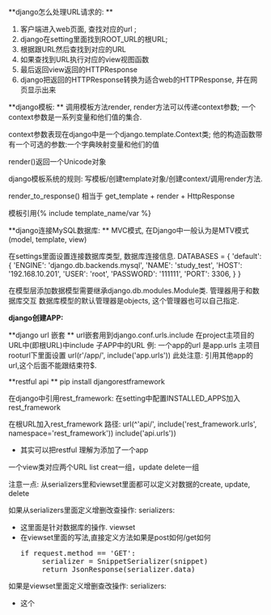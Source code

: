 **django怎么处理URL请求的:
**
1. 客户端进入web页面, 查找对应的url ;
2. django在setting里面找到ROOT\_URL的根URL;
3. 根据跟URL然后查找到对应的URL
4. 如果查找到URL执行对应的view视图函数
5. 最后返回view返回的HTTPResponse
6. django把返回的HTTPResponse转换为适合web的HTTPResponse, 并在网页显示出来

**django模板:
**
调用模板方法render, render方法可以传递context参数;  一个context参数是一系列变量和他们值的集合.

context参数表现在django中是一个django.template.Context类; 他的构造函数带有一个可选的参数:一个字典映射变量和他们的值

render\(\)返回一个Unicode对象

django模板系统的规则: 写模板/创建template对象/创建context/调用render方法.

render\_to\_response\(\) 相当于 get\_template + render + HttpResponse

模板引用{% include  template\_name/var %}


**django连接MySQL数据库:
**
MVC模式, 在Django中一般认为是MTV模式(model, template, view)

在settings里面设置连接数据库类型, 数据库连接信息.
DATABASES = {
    'default': {
        'ENGINE': 'django.db.backends.mysql',
        'NAME': 'study_test',
        'HOST': '192.168.10.201',
        'USER': 'root',
        'PASSWORD': '111111',
        'PORT': 3306,
    }
}

在模型层添加数据模型需要继承django.db.modules.Module类.
管理器用于和数据库交互
数据库模型的默认管理器是objects, 这个管理器也可以自己指定.



**django创建APP:**





**django url 嵌套
**
url嵌套用到django.conf.urls.include
在project主项目的URL中(即根URL)中include 子APP中的URL
例: 一个app的url 是app.urls
主项目rooturl下里面设置
url(r'/app/', include('app.urls')) 此处注意: 引用其他app的url,这个后面不能跟结束符$. 




**restful api 
**
pip install djangorestframework

在django中引用rest_framework:
在setting中配置INSTALLED_APPS加入 rest_framework

在根URL加入rest_framework 路径:
url(^'api/', include('rest_framework.urls', namespace='rest_framework'))
 include('api.urls'))
* 其实可以把restful 理解为添加了一个app 


一个view类对应两个URL
list creat一组，update delete一组


注意一点: 从serializers里和viewset里面都可以定义对数据的create, update, delete

如果从serializers里面定义增删改查操作:
serializers: 
 - 这里面是针对数据库的操作.
viewset 
 - 在viewset里面的写法,直接定义方法如果是post如何/get如何
   <pre>if request.method == 'GET':
        serializer = SnippetSerializer(snippet)
        return JsonResponse(serializer.data)</pre>
     

如果是viewset里面定义增删查改操作:
serializers:
 - 这个







